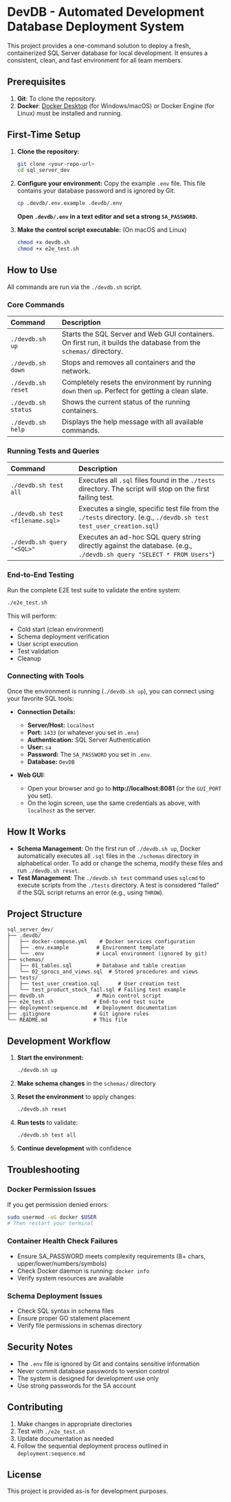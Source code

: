 # DevDB - Automated Development Database Deployment System

This project provides a one-command solution to deploy a fresh, containerized SQL Server database for local development. It ensures a consistent, clean, and fast environment for all team members.

## Prerequisites

1.  **Git**: To clone the repository.
2.  **Docker**: [Docker Desktop](https://www.docker.com/products/docker-desktop) (for Windows/macOS) or Docker Engine (for Linux) must be installed and running.

## First-Time Setup

1.  **Clone the repository:**
    ```bash
    git clone <your-repo-url>
    cd sql_server_dev
    ```

2.  **Configure your environment:**
    Copy the example `.env` file. This file contains your database password and is ignored by Git.
    ```bash
    cp .devdb/.env.example .devdb/.env
    ```
    **Open `.devdb/.env` in a text editor and set a strong `SA_PASSWORD`.**

3.  **Make the control script executable:**
    (On macOS and Linux)
    ```bash
    chmod +x devdb.sh
    chmod +x e2e_test.sh
    ```

## How to Use

All commands are run via the `./devdb.sh` script.

### Core Commands

| Command | Description |
| :--- | :--- |
| `./devdb.sh up` | Starts the SQL Server and Web GUI containers. On first run, it builds the database from the `schemas/` directory. |
| `./devdb.sh down` | Stops and removes all containers and the network. |
| `./devdb.sh reset` | Completely resets the environment by running `down` then `up`. Perfect for getting a clean slate. |
| `./devdb.sh status` | Shows the current status of the running containers. |
| `./devdb.sh help` | Displays the help message with all available commands. |

### Running Tests and Queries

| Command | Description |
| :--- | :--- |
| `./devdb.sh test all` | Executes all `.sql` files found in the `./tests` directory. The script will stop on the first failing test. |
| `./devdb.sh test <filename.sql>` | Executes a single, specific test file from the `./tests` directory. (e.g., `./devdb.sh test test_user_creation.sql`) |
| `./devdb.sh query "<SQL>"` | Executes an ad-hoc SQL query string directly against the database. (e.g., `./devdb.sh query "SELECT * FROM Users"`) |

### End-to-End Testing

Run the complete E2E test suite to validate the entire system:

```bash
./e2e_test.sh
```

This will perform:
- Cold start (clean environment)
- Schema deployment verification
- User script execution
- Test validation
- Cleanup

### Connecting with Tools

Once the environment is running (`./devdb.sh up`), you can connect using your favorite SQL tools:

*   **Connection Details:**
    *   **Server/Host:** `localhost`
    *   **Port:** `1433` (or whatever you set in `.env`)
    *   **Authentication:** SQL Server Authentication
    *   **User:** `sa`
    *   **Password:** The `SA_PASSWORD` you set in `.env`.
    *   **Database:** `DevDB`

*   **Web GUI:**
    *   Open your browser and go to **http://localhost:8081** (or the `GUI_PORT` you set).
    *   On the login screen, use the same credentials as above, with `localhost` as the server.

## How It Works

*   **Schema Management**: On the first run of `./devdb.sh up`, Docker automatically executes all `.sql` files in the `./schemas` directory in alphabetical order. To add or change the schema, modify these files and run `./devdb.sh reset`.
*   **Test Management**: The `./devdb.sh test` command uses `sqlcmd` to execute scripts from the `./tests` directory. A test is considered "failed" if the SQL script returns an error (e.g., using `THROW`).

## Project Structure

```
sql_server_dev/
├── .devdb/
│   ├── docker-compose.yml    # Docker services configuration
│   ├── .env.example         # Environment template
│   └── .env                 # Local environment (ignored by git)
├── schemas/
│   ├── 01_tables.sql        # Database and table creation
│   └── 02_sprocs_and_views.sql  # Stored procedures and views
├── tests/
│   ├── test_user_creation.sql      # User creation test
│   └── test_product_stock_fail.sql # Failing test example
├── devdb.sh                 # Main control script
├── e2e_test.sh             # End-to-end test suite
├── deployment:sequence.md   # Deployment documentation
├── .gitignore              # Git ignore rules
└── README.md               # This file
```

## Development Workflow

1. **Start the environment:**
   ```bash
   ./devdb.sh up
   ```

2. **Make schema changes** in the `schemas/` directory

3. **Reset the environment** to apply changes:
   ```bash
   ./devdb.sh reset
   ```

4. **Run tests** to validate:
   ```bash
   ./devdb.sh test all
   ```

5. **Continue development** with confidence

## Troubleshooting

### Docker Permission Issues
If you get permission denied errors:
```bash
sudo usermod -aG docker $USER
# Then restart your terminal
```

### Container Health Check Failures
- Ensure SA_PASSWORD meets complexity requirements (8+ chars, upper/lower/numbers/symbols)
- Check Docker daemon is running: `docker info`
- Verify system resources are available

### Schema Deployment Issues
- Check SQL syntax in schema files
- Ensure proper GO statement placement
- Verify file permissions in schemas directory

## Security Notes

- The `.env` file is ignored by Git and contains sensitive information
- Never commit database passwords to version control
- The system is designed for development use only
- Use strong passwords for the SA account

## Contributing

1. Make changes in appropriate directories
2. Test with `./e2e_test.sh`
3. Update documentation as needed
4. Follow the sequential deployment process outlined in `deployment:sequence.md`

## License

This project is provided as-is for development purposes.